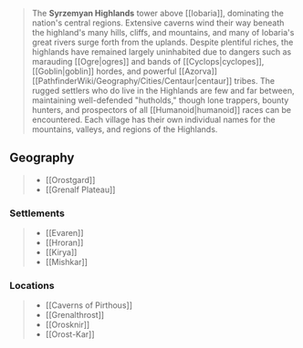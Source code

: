 > The **Syrzemyan Highlands** tower above [[Iobaria]], dominating the nation's central regions. Extensive caverns wind their way beneath the highland's many hills, cliffs, and mountains, and many of Iobaria's great rivers surge forth from the uplands. Despite plentiful riches, the highlands have remained largely uninhabited due to dangers such as marauding [[Ogre|ogres]] and bands of [[Cyclops|cyclopes]], [[Goblin|goblin]] hordes, and powerful [[Azorva]] [[PathfinderWiki/Geography/Cities/Centaur|centaur]] tribes. The rugged settlers who do live in the Highlands are few and far between, maintaining well-defended "hutholds," though lone trappers, bounty hunters, and prospectors of all [[Humanoid|humanoid]] races can be encountered. Each village has their own individual names for the mountains, valleys, and regions of the Highlands. 



## Geography

> - [[Orostgard]]
> - [[Grenalf Plateau]]

### Settlements

> - [[Evaren]]
> - [[Hroran]]
> - [[Kirya]]
> - [[Mishkar]]

### Locations

> - [[Caverns of Pirthous]]
> - [[Grenalthrost]]
> - [[Orosknir]]
> - [[Orost-Kar]]







